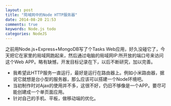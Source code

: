 ```yaml
---
layout: post
title: "局域网中的Node HTTP服务器"
date: 2014-08-20 21:53
comments: true
keywords: Node.js todo
categories: NodeJS
---
```


之前用Node.js+Express+MongoDB写了个Tasks Web应用，好久没碰它了，今天把它在家里的局域网跑起来，然后通过电脑的局域网IP:所开放的端口号来访问这个Web APP。略有缺憾，开发目标记录在下，以后不断研究，加以完善。

+ 我希望此HTTP服务一直运行，最好是运行在路由器上。例如小米路由器，据说它就想是台小型的服务器，那么应该可以搭建一个Node环境吧。
+ 当初制作时对Ajax的使用并不多，这很不好，仍旧不够像是一个APP。要尽可能创建成一个单页面应用。
+ 针对自己的手机、平板，做移动端的优化。